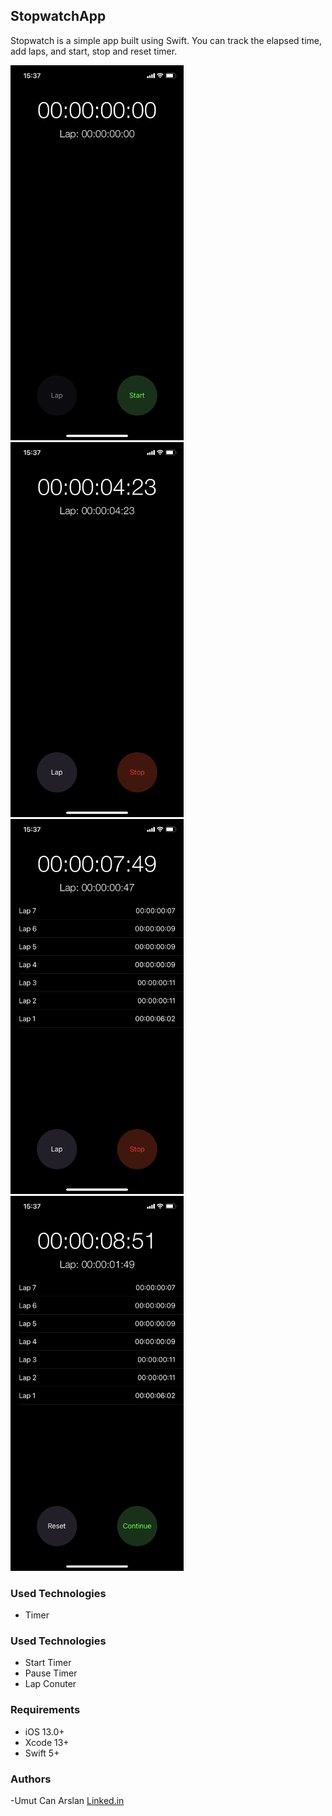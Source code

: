 ## StopwatchApp


Stopwatch is a simple app built using Swift. You can track the elapsed time, add laps, and start, stop and reset timer.

<img src="./images/idle.PNG" width="277" height="600">&nbsp;
<img src="./images/start.PNG" width="277" height="600">&nbsp;
<img src="./images/lap.PNG" width="277" height="600">&nbsp;
<img src="./images/stop.PNG" width="277" height="600"><br>

### Used Technologies

- Timer

### Used Technologies

- Start Timer
- Pause Timer
- Lap Conuter

### Requirements

- iOS 13.0+
- Xcode 13+
- Swift 5+

### Authors
-Umut Can Arslan [Linked.in](https://www.linkedin.com/in/umutcanarslan/)
